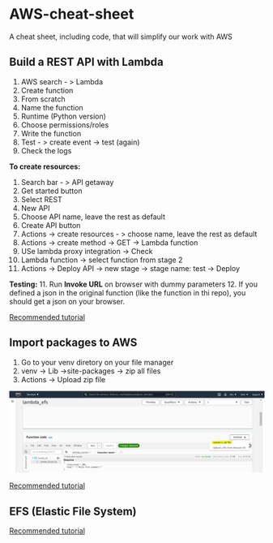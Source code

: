 # AWS-cheat-sheet
A cheat sheet, including code, that will simplify our work with AWS

## Build a REST API with Lambda
1. AWS search - > Lambda
2. Create function
3. From scratch
4. Name the function
5. Runtime (Python version)
6. Choose permissions/roles
7. Write the function
8. Test - > create event -> test (again)
9. Check the logs

**To create resources:**
1. Search bar - > API getaway
2. Get started button
3. Select REST
4. New API
5. Choose API name, leave the rest as default
6.  Create API button
7. Actions -> create resources - > choose name, leave the rest as default
8. Actions -> create method -> GET -> Lambda function
9. USe lambda proxy integration -> Check
9. Lambda function -> select function from stage 2
10. Actions -> Deploy API -> new stage -> stage name: test -> Deploy

**Testing:**
11. Run **Invoke URL** on browser with dummy parameters
12. If you defined a json in the original function (like the function in thi repo), you should get a json on your browser.

[Recommended tutorial](https://www.youtube.com/watch?v=uFsaiEhr1zs&feature=emb_logo)

## Import packages to AWS

1. Go to your venv diretory on your file manager
2. venv -> Lib ->site-packages -> zip all files
3. Actions -> Upload zip file

![How to upload a package](upload_packages_instructions.PNG "How to upload a package")

[Recommended tutorial](https://www.youtube.com/watch?v=ItE6MAZaiJY&t=167s)

## EFS (Elastic File System)

[Recommended tutorial](https://www.youtube.com/watch?v=4cquiuAQBco)


